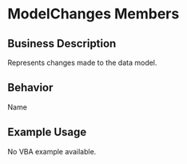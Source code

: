 # ModelChanges Members

## Business Description
Represents changes made to the data model.

## Behavior
Name

## Example Usage
No VBA example available.